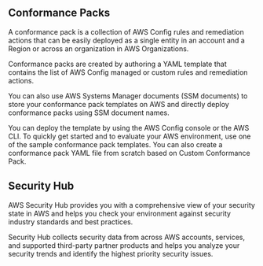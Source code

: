 ## Conformance Packs

A conformance pack is a collection of AWS Config rules and remediation actions that can be easily deployed as a single entity in an account and a Region or across an organization in AWS Organizations.

Conformance packs are created by authoring a YAML template that contains the list of AWS Config managed or custom rules and remediation actions.

You can also use AWS Systems Manager documents (SSM documents) to store your conformance pack templates on AWS and directly deploy conformance packs using SSM document names.

You can deploy the template by using the AWS Config console or the AWS CLI. To quickly get started and to evaluate your AWS environment, use one of the sample conformance pack templates. You can also create a conformance pack YAML file from scratch based on Custom Conformance Pack.

## Security Hub

AWS Security Hub provides you with a comprehensive view of your security state in AWS and helps you check your environment against security industry standards and best practices.

Security Hub collects security data from across AWS accounts, services, and supported third-party partner products and helps you analyze your security trends and identify the highest priority security issues.